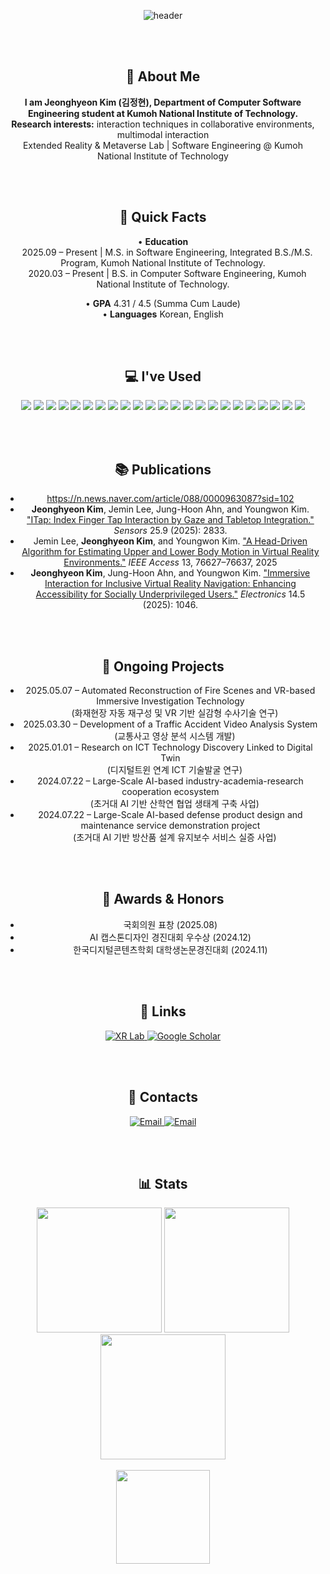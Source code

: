 <div align="center">

  ![header](https://capsule-render.vercel.app/api?type=rounded&color=timeGradient&text=Welcome%20to%20JeongHyeon2's%20GitHub%20👋&animation=twinkling&fontSize=40&fontAlignY=50&fontAlign=50&height=180)

  <br/><br/>

  ## 👋 About Me
  **I am Jeonghyeon Kim (김정현), Department of Computer Software Engineering student at Kumoh National Institute of Technology.**  
  **Research interests:** interaction techniques in collaborative environments, multimodal interaction  
  Extended Reality & Metaverse Lab | Software Engineering @ Kumoh National Institute of Technology

  <br/><br/>

  ## 📌 Quick Facts
  • **Education**  
   2025.09 – Present | M.S. in Software Engineering, Integrated B.S./M.S. Program, Kumoh National Institute of Technology.<br/>
   2020.03 – Present | B.S. in Computer Software Engineering, Kumoh National Institute of Technology.

  • **GPA** 4.31 / 4.5 (Summa Cum Laude)  
  • **Languages** Korean, English

  <br/><br/>

  ## 💻 I've Used
  <img src="https://img.shields.io/badge/C%23-512BD4?style=flat-square&logo=csharp&logoColor=white" />
  <img src="https://img.shields.io/badge/Unity-FFFFFF?style=flat-square&logo=unity&logoColor=black" />
  <img src="https://img.shields.io/badge/Swift-F05138?style=flat-square&logo=swift&logoColor=white"/>
  <img src="https://img.shields.io/badge/NestJS-EA2845?style=flat-square&logo=nestjs&logoColor=white"/>
  <img src="https://img.shields.io/badge/TypeScript-3178C6?style=flat-square&logo=typescript&logoColor=white"/>
  <img src="https://img.shields.io/badge/Firebase-FFCA28?style=flat-square&logo=firebase&logoColor=black"/>
  <img src="https://img.shields.io/badge/Jetpack%20Compose-3DDC84?style=flat-square&logo=android&logoColor=white"/>
  <img src="https://img.shields.io/badge/Python-3776AB?style=flat-square&logo=python&logoColor=white"/>
  <img src="https://img.shields.io/badge/Spring%20Boot-6DB33F?style=flat-square&logo=springboot&logoColor=white"/>
  <img src="https://img.shields.io/badge/Raspberry%20Pi-A22846?style=flat-square&logo=raspberrypi&logoColor=white"/>
  <img src="https://img.shields.io/badge/Java-007396?style=flat-square&logo=oracle&logoColor=white"/>
  <img src="https://img.shields.io/badge/C++-00599C?style=flat-square&logo=c%2B%2B&logoColor=white"/>
  <img src="https://img.shields.io/badge/MySQL-4479A1?style=flat-square&logo=mysql&logoColor=white"/>
  <img src="https://img.shields.io/badge/Git-F05032?style=flat-square&logo=git&logoColor=white"/>
  <img src="https://img.shields.io/badge/Flutter-02569B?style=flat-square&logo=flutter&logoColor=white"/>
  <img src="https://img.shields.io/badge/Dart-0175C2?style=flat-square&logo=dart&logoColor=white"/>
  <img src="https://img.shields.io/badge/Kotlin-7F52FF?style=flat-square&logo=kotlin&logoColor=white"/>
  <img src="https://img.shields.io/badge/Android-3DDC84?style=flat-square&logo=android&logoColor=white"/>
  <img src="https://img.shields.io/badge/React-61DAFB?style=flat-square&logo=react&logoColor=black"/>
  <img src="https://img.shields.io/badge/Slack-4A154B?style=flat-square&logo=slack&logoColor=white"/>
  <img src="https://img.shields.io/badge/JavaScript-F7DF1E?style=flat-square&logo=javascript&logoColor=000"/>
  <img src="https://img.shields.io/badge/HTML-FF5722?style=flat-square&logo=html5&logoColor=white"/>
  <img src="https://img.shields.io/badge/CSS-1572B6?style=flat-square&logo=css3&logoColor=white"/>

  <br/><br/>

  ## 📚 Publications
  - https://n.news.naver.com/article/088/0000963087?sid=102  
  - **Jeonghyeon Kim**, Jemin Lee, Jung-Hoon Ahn, and Youngwon Kim. ["ITap: Index Finger Tap Interaction by Gaze and Tabletop Integration."](https://www.mdpi.com/1424-8220/25/9/2833) *Sensors* 25.9 (2025): 2833.  
  - Jemin Lee, **Jeonghyeon Kim**, and Youngwon Kim. ["A Head-Driven Algorithm for Estimating Upper and Lower Body Motion in Virtual Reality Environments."](https://ieeexplore.ieee.org/document/10979843) *IEEE Access* 13, 76627–76637, 2025  
  - **Jeonghyeon Kim**, Jung-Hoon Ahn, and Youngwon Kim. ["Immersive Interaction for Inclusive Virtual Reality Navigation: Enhancing Accessibility for Socially Underprivileged Users."](https://doi.org/10.3390/electronics14051046) *Electronics* 14.5 (2025): 1046.

  <br/><br/>

  ## 🧪 Ongoing Projects
  - 2025.05.07 – Automated Reconstruction of Fire Scenes and VR-based Immersive Investigation Technology  
   (화재현장 자동 재구성 및 VR 기반 실감형 수사기술 연구)  
  - 2025.03.30 – Development of a Traffic Accident Video Analysis System  
   (교통사고 영상 분석 시스템 개발)  
  - 2025.01.01 – Research on ICT Technology Discovery Linked to Digital Twin  
   (디지털트윈 연계 ICT 기술발굴 연구)  
  - 2024.07.22 – Large-Scale AI-based industry-academia-research cooperation ecosystem  
   (초거대 AI 기반 산학연 협업 생태계 구축 사업)  
  - 2024.07.22 – Large-Scale AI-based defense product design and maintenance service demonstration project  
   (초거대 AI 기반 방산품 설계 유지보수 서비스 실증 사업)

  <br/><br/>

  ## 🏅 Awards & Honors
  - 국회의원 표창 (2025.08)  
  - AI 캡스톤디자인 경진대회 우수상 (2024.12)  
  - 한국디지털콘텐츠학회 대학생논문경진대회 (2024.11)

  <br/><br/>

  ## 🔗 Links
  <p align="center">
    <a href="https://sites.google.com/view/xrlab-kit/home?authuser=0" target="_blank">
      <img src="https://img.shields.io/badge/Extended%20Reality%20%26%20Metaverse%20Lab-000000?style=for-the-badge&logo=googlechrome&logoColor=white" alt="XR Lab">
    </a>
    <a href="https://scholar.google.co.kr/citations?user=k_uM_U0AAAAJ" target="_blank">
      <img src="https://img.shields.io/badge/Google%20Scholar-4285F4?style=for-the-badge&logo=googlescholar&logoColor=white" alt="Google Scholar">
    </a>
  </p>

  <br/><br/>

  ## 📩 Contacts
  <a href="mailto:3575253@gmail.com">
    <img src="https://img.shields.io/badge/Email-3575253@gmail.com-blue?style=flat-square&logo=gmail" alt="Email">
  </a>
  <a href="mailto:dnrgusrla1@kumoh.ac.kr">
    <img src="https://img.shields.io/badge/Email-dnrgusrla1@kumoh.ac.kr-blue?style=flat-square&logo=gmail" alt="Email">
  </a>

  <br/><br/>

   ## 📊 Stats
  <div align="center">
    <img src="https://github-profile-summary-cards.vercel.app/api/cards/profile-details?username=JeongHyeon2&theme=github" height="200"/>
    <img src="https://github-profile-summary-cards.vercel.app/api/cards/most-commit-language?username=JeongHyeon2&theme=github" height="200"/>
    <img src="https://github-profile-summary-cards.vercel.app/api/cards/stats?username=JeongHyeon2&theme=github" height="200"/>
  </div>

  <br/>

  <div align="center">
    <a href="https://solved.ac/dnrgusrla1/">
      <img src="https://mazassumnida.wtf/api/v2/generate_badge?boj=dnrgusrla1" height="150"/>
    </a>
  </div>

</div>
